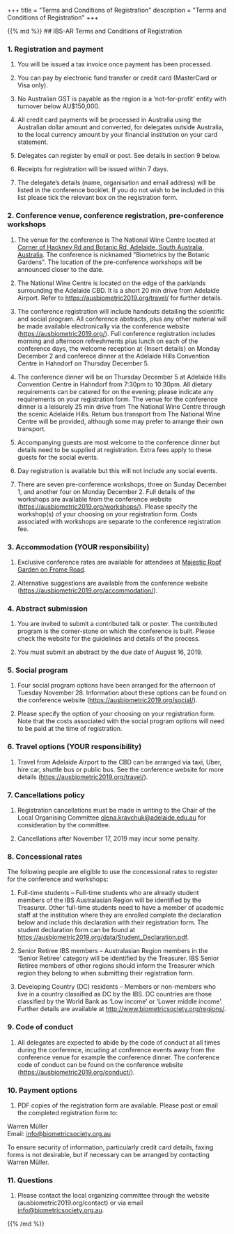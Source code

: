 +++
title = "Terms and Conditions of Registration"
description = "Terms and Conditions of Registration"
+++

<div class="alpha-list">
{{% md %}}
## IBS-AR Terms and Conditions of Registration

### 1. Registration and payment

1. You will be issued a tax invoice once payment has been processed.

1. You can pay by electronic fund transfer or credit card (MasterCard or Visa only).

1. No Australian GST is payable as the region is a ‘not-for-profit’ entity with turnover below AU$150,000.  

1. All credit card payments will be processed in Australia using the Australian dollar amount and converted, for delegates outside Australia, to the local currency amount by your financial institution on your card statement.  

1. Delegates can register by email or post. See details in section 9 below.  

1. Receipts for registration will be issued within 7 days.   

1. The delegate’s details (name, organisation and email address) will be listed in the conference booklet.  If you do not wish to be included in this list please tick the relevant box on the registration form.  


### 2. Conference venue, conference registration, pre-conference workshops

1. 	The venue for the conference is The National Wine Centre located at [Corner of Hackney Rd and Botanic Rd, Adelaide, South Australia, Australia](https://goo.gl/maps/nLgUnvPEKDN2). The conference is nicknamed "Biometrics by the Botanic Gardens". The location of the pre-conference workshops will be announced closer to the date.  

1. 	The National Wine Centre is located on the edge of the parklands surrounding the Adelaide CBD. It is a short 20 min drive from Adelaide Airport. Refer to https://ausbiometric2019.org/travel/ for further details.  

1. 	The conference registration will include handouts detailing the scientific and social program. All conference abstracts, plus any other material will be made available electronically via the conference website (https://ausbiometric2019.org/). Full conference registration includes morning and afternoon refreshments plus lunch on each of the conference days, the welcome reception at {Insert details} on Monday December 2 and conferece dinner at the Adelaide Hills Convention Centre in Hahndorf on Thursday December 5.

1. 	The conference dinner will be on Thursday December 5 at Adelaide Hills Convention Centre in Hahndorf from 7:30pm to 10:30pm. All dietary requirements can be catered for on the evening; please indicate any requirements on your registration form. The venue for the conference dinner is a leisurely 25 min drive from The National Wine Centre through the scenic Adelaide Hills. Return bus transport from The National Wine Centre will be provided, although some may prefer to arrange their own transport. 

1. 	Accompanying guests are most welcome to the conference dinner but details need to be supplied at registration. Extra fees apply to these guests for the social events.

1. 	Day registration is available but this will not include any social events.

1.	There are seven pre-conference workshops; three on Sunday December 1, and another four on Monday December 2. Full details of the workshops are available from the conference website (https://ausbiometric2019.org/workshops/). Please specify the workshop(s) of your choosing on your registration form. Costs associated with workshops are separate to the conference registration fee.

### 3. Accommodation (YOUR responsibility)

1. 	Exclusive conference rates are available for attendees at [Majestic Roof Garden on Frome Road](https://www.roofgardenhotel.com.au/). 

1. 	Alternative suggestions are available from the conference website (https://ausbiometric2019.org/accommodation/).

### 4. Abstract submission
1. 	You are invited to submit a contributed talk or poster. The contributed program is the corner-stone on which the conference is built.  Please check the website for the guidelines and details of the process.  

1. 	You must submit an abstract by the due date of August 16, 2019.

### 5. Social program
1. 	Four social program options have been arranged for the afternoon of Tuesday November 28. Information about these options can be found on the conference website (https://ausbiometric2019.org/social/). 

1. 	Please specify the option of your choosing on your registration form. Note that the costs associated with the social program options will need to be paid at the time of registration.

### 6. Travel options (YOUR responsibility)
1. 	Travel from Adelaide Airport to the CBD can be arranged via taxi, Uber, hire car, shuttle bus or public bus. See the conference website for more details (https://ausbiometric2019.org/travel/).


### 7. Cancellations policy

1. 	Registration cancellations must be made in writing to the Chair of the Local Organising Committee [olena.kravchuk@adelaide.edu.au](mailto:olena.kravchuk@adelaide.edu.au) for consideration by the committee. 

1. 	Cancellations after November 17, 2019 may incur some penalty.

### 8. Concessional rates

The following people are eligible to use the concessional rates to register for the conference and workshops:  

1. 	Full-time students – Full-time students who are already student members of the IBS Australasian Region will be identified by the Treasurer. Other full-time students need to have a member of academic staff at the institution where they are enrolled complete the declaration below and include this declaration with their registration form. The student declaration form can be found at https://ausbiometric2019.org/data/Student_Declaration.pdf.

1. 	Senior Retiree IBS members – Australasian Region members in the ‘Senior Retiree’ category will be identified by the Treasurer. IBS Senior Retiree members of other regions should inform the Treasurer which region they belong to when submitting their registration form.

1. 	Developing Country (DC) residents – Members or non-members who live in a country classified as DC by the IBS. DC countries are those classified by the World Bank as ‘Low income’ or ‘Lower middle income’. Further details are available at http://www.biometricsociety.org/regions/.


### 9. Code of conduct

1. All delegates are expected to abide by the code of conduct at all times during the conference, incuding at conference events away from the conference venue for example the conference dinner. The conference code of conduct can be found on the conference website (https://ausbiometric2019.org/conduct/).

### 10. Payment options

1. PDF copies of the registration form are available. Please post or email the completed registration form to:

Warren Müller  
Email: [info@biometricsociety.org.au](mailto:info@biometricsociety.org.au)

To ensure security of information, particularly credit card details, faxing forms is not desirable, but if necessary can be arranged by contacting Warren Müller.


### 11.	Questions
1. 	Please contact the local organizing committee through the website (ausbiometric2019.org/contact) or via email [info@biometricsociety.org.au](mailto:info@biometricsociety.org.au).

{{% /md %}}
</div>